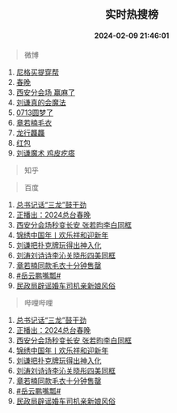 <div align="center"><h2>实时热搜榜</h2><h4>2024-02-09 21:46:01</h4></div>

> 微博  

1. [尼格买提穿帮](https://s.weibo.com/weibo?q=%E5%B0%BC%E6%A0%BC%E4%B9%B0%E6%8F%90%E7%A9%BF%E5%B8%AE&t=31&band_rank=1&Refer=top)<br />
2. [春晚](https://s.weibo.com/weibo?q=%E6%98%A5%E6%99%9A&t=31&band_rank=2&Refer=top)<br />
3. [西安分会场 赢麻了](https://s.weibo.com/weibo?q=%E8%A5%BF%E5%AE%89%E5%88%86%E4%BC%9A%E5%9C%BA%20%E8%B5%A2%E9%BA%BB%E4%BA%86&t=31&band_rank=3&Refer=top)<br />
4. [刘谦真的会魔法](https://s.weibo.com/weibo?q=%E5%88%98%E8%B0%A6%E7%9C%9F%E7%9A%84%E4%BC%9A%E9%AD%94%E6%B3%95&t=31&band_rank=4&Refer=top)<br />
5. [0713圆梦了](https://s.weibo.com/weibo?q=0713%E5%9C%86%E6%A2%A6%E4%BA%86&t=31&band_rank=5&Refer=top)<br />
6. [章若楠毛衣](https://s.weibo.com/weibo?q=%23%E7%AB%A0%E8%8B%A5%E6%A5%A0%E6%AF%9B%E8%A1%A3%23&t=31&band_rank=6&Refer=top)<br />
7. [龙行龘龘](https://s.weibo.com/weibo?q=%E9%BE%99%E8%A1%8C%E9%BE%98%E9%BE%98&t=31&band_rank=7&Refer=top)<br />
8. [红包](https://s.weibo.com/weibo?q=%E7%BA%A2%E5%8C%85&t=31&band_rank=8&Refer=top)<br />
9. [刘谦魔术 鸡皮疙瘩](https://s.weibo.com/weibo?q=%E5%88%98%E8%B0%A6%E9%AD%94%E6%9C%AF%20%E9%B8%A1%E7%9A%AE%E7%96%99%E7%98%A9&t=31&band_rank=9&Refer=top)<br />

> 知乎  


> 百度  

1. [总书记话“三龙”鼓干劲](https://www.baidu.com/s?wd=%E6%80%BB%E4%B9%A6%E8%AE%B0%E8%AF%9D%E2%80%9C%E4%B8%89%E9%BE%99%E2%80%9D%E9%BC%93%E5%B9%B2%E5%8A%B2&sa=fyb_news&rsv_dl=fyb_news)<br />
2. [正播出：2024总台春晚](https://www.baidu.com/s?wd=%E6%AD%A3%E6%92%AD%E5%87%BA%EF%BC%9A2024%E6%80%BB%E5%8F%B0%E6%98%A5%E6%99%9A&sa=fyb_news&rsv_dl=fyb_news)<br />
3. [西安分会场秒变长安 张若昀李白同框](https://www.baidu.com/s?wd=%E8%A5%BF%E5%AE%89%E5%88%86%E4%BC%9A%E5%9C%BA%E7%A7%92%E5%8F%98%E9%95%BF%E5%AE%89+%E5%BC%A0%E8%8B%A5%E6%98%80%E6%9D%8E%E7%99%BD%E5%90%8C%E6%A1%86&sa=fyb_news&rsv_dl=fyb_news)<br />
4. [锦绣中国年丨欢乐祥和迎新年](https://www.baidu.com/s?wd=%E9%94%A6%E7%BB%A3%E4%B8%AD%E5%9B%BD%E5%B9%B4%E4%B8%A8%E6%AC%A2%E4%B9%90%E7%A5%A5%E5%92%8C%E8%BF%8E%E6%96%B0%E5%B9%B4&sa=fyb_news&rsv_dl=fyb_news)<br />
5. [刘谦把扑克牌玩得出神入化](https://www.baidu.com/s?wd=%E5%88%98%E8%B0%A6%E6%8A%8A%E6%89%91%E5%85%8B%E7%89%8C%E7%8E%A9%E5%BE%97%E5%87%BA%E7%A5%9E%E5%85%A5%E5%8C%96&sa=fyb_news&rsv_dl=fyb_news)<br />
6. [刘涛刘诗诗李沁关晓彤四美同框](https://www.baidu.com/s?wd=%E5%88%98%E6%B6%9B%E5%88%98%E8%AF%97%E8%AF%97%E6%9D%8E%E6%B2%81%E5%85%B3%E6%99%93%E5%BD%A4%E5%9B%9B%E7%BE%8E%E5%90%8C%E6%A1%86&sa=fyb_news&rsv_dl=fyb_news)<br />
7. [章若楠同款毛衣十分钟售罄](https://www.baidu.com/s?wd=%E7%AB%A0%E8%8B%A5%E6%A5%A0%E5%90%8C%E6%AC%BE%E6%AF%9B%E8%A1%A3%E5%8D%81%E5%88%86%E9%92%9F%E5%94%AE%E7%BD%84&sa=fyb_news&rsv_dl=fyb_news)<br />
8. [#岳云鹏嘴瓢#](https://www.baidu.com/s?wd=%23%E5%B2%B3%E4%BA%91%E9%B9%8F%E5%98%B4%E7%93%A2%23&sa=fyb_news&rsv_dl=fyb_news)<br />
9. [民政局辟谣婚车司机亲新娘风俗](https://www.baidu.com/s?wd=%E6%B0%91%E6%94%BF%E5%B1%80%E8%BE%9F%E8%B0%A3%E5%A9%9A%E8%BD%A6%E5%8F%B8%E6%9C%BA%E4%BA%B2%E6%96%B0%E5%A8%98%E9%A3%8E%E4%BF%97&sa=fyb_news&rsv_dl=fyb_news)<br />

> 哔哩哔哩  

1. [总书记话“三龙”鼓干劲](https://www.baidu.com/s?wd=%E6%80%BB%E4%B9%A6%E8%AE%B0%E8%AF%9D%E2%80%9C%E4%B8%89%E9%BE%99%E2%80%9D%E9%BC%93%E5%B9%B2%E5%8A%B2&sa=fyb_news&rsv_dl=fyb_news)<br />
2. [正播出：2024总台春晚](https://www.baidu.com/s?wd=%E6%AD%A3%E6%92%AD%E5%87%BA%EF%BC%9A2024%E6%80%BB%E5%8F%B0%E6%98%A5%E6%99%9A&sa=fyb_news&rsv_dl=fyb_news)<br />
3. [西安分会场秒变长安 张若昀李白同框](https://www.baidu.com/s?wd=%E8%A5%BF%E5%AE%89%E5%88%86%E4%BC%9A%E5%9C%BA%E7%A7%92%E5%8F%98%E9%95%BF%E5%AE%89+%E5%BC%A0%E8%8B%A5%E6%98%80%E6%9D%8E%E7%99%BD%E5%90%8C%E6%A1%86&sa=fyb_news&rsv_dl=fyb_news)<br />
4. [锦绣中国年丨欢乐祥和迎新年](https://www.baidu.com/s?wd=%E9%94%A6%E7%BB%A3%E4%B8%AD%E5%9B%BD%E5%B9%B4%E4%B8%A8%E6%AC%A2%E4%B9%90%E7%A5%A5%E5%92%8C%E8%BF%8E%E6%96%B0%E5%B9%B4&sa=fyb_news&rsv_dl=fyb_news)<br />
5. [刘谦把扑克牌玩得出神入化](https://www.baidu.com/s?wd=%E5%88%98%E8%B0%A6%E6%8A%8A%E6%89%91%E5%85%8B%E7%89%8C%E7%8E%A9%E5%BE%97%E5%87%BA%E7%A5%9E%E5%85%A5%E5%8C%96&sa=fyb_news&rsv_dl=fyb_news)<br />
6. [刘涛刘诗诗李沁关晓彤四美同框](https://www.baidu.com/s?wd=%E5%88%98%E6%B6%9B%E5%88%98%E8%AF%97%E8%AF%97%E6%9D%8E%E6%B2%81%E5%85%B3%E6%99%93%E5%BD%A4%E5%9B%9B%E7%BE%8E%E5%90%8C%E6%A1%86&sa=fyb_news&rsv_dl=fyb_news)<br />
7. [章若楠同款毛衣十分钟售罄](https://www.baidu.com/s?wd=%E7%AB%A0%E8%8B%A5%E6%A5%A0%E5%90%8C%E6%AC%BE%E6%AF%9B%E8%A1%A3%E5%8D%81%E5%88%86%E9%92%9F%E5%94%AE%E7%BD%84&sa=fyb_news&rsv_dl=fyb_news)<br />
8. [#岳云鹏嘴瓢#](https://www.baidu.com/s?wd=%23%E5%B2%B3%E4%BA%91%E9%B9%8F%E5%98%B4%E7%93%A2%23&sa=fyb_news&rsv_dl=fyb_news)<br />
9. [民政局辟谣婚车司机亲新娘风俗](https://www.baidu.com/s?wd=%E6%B0%91%E6%94%BF%E5%B1%80%E8%BE%9F%E8%B0%A3%E5%A9%9A%E8%BD%A6%E5%8F%B8%E6%9C%BA%E4%BA%B2%E6%96%B0%E5%A8%98%E9%A3%8E%E4%BF%97&sa=fyb_news&rsv_dl=fyb_news)<br />
